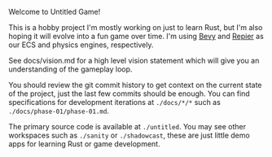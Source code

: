 Welcome to Untitled Game!

This is a hobby project I'm mostly working on just to learn Rust, but 
I'm also hoping it will evolve into a fun game over time. I'm using 
[Bevy](https://raw.githubusercontent.com/bevyengine/bevy/refs/heads/main/README.md) and
[Repier](https://raw.githubusercontent.com/dimforge/bevy_rapier/refs/heads/master/README.md) 
as our ECS and physics engines, respectively.

See docs/vision.md for a high level vision statement which will give
you an understanding of the gameplay loop.

You should review the git commit history to get context on the current
state of the project, just the last few commits should be enough. You
can find specifications for development iterations at `./docs/*/*` such
as `./docs/phase-01/phase-01.md`.

The primary source code is available at `./untitled`. You may see other 
workspaces such as `./sanity` or `./shadowcast`, these are just little
demo apps for learning Rust or game development.
